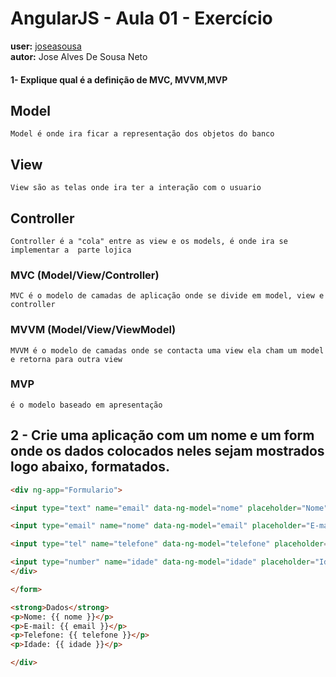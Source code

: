 # AngularJS - Aula 01 - Exercício
**user:** [joseasousa](https://github.com/joseasousa/)  
**autor:** Jose Alves De Sousa Neto

#### 1- Explique qual é a definição de MVC, MVVM,MVP 

## Model
```
Model é onde ira ficar a representação dos objetos do banco
```
## View

```
View são as telas onde ira ter a interação com o usuario
```
## Controller

```
Controller é a "cola" entre as view e os models, é onde ira se implementar a  parte lojica
```

### MVC (Model/View/Controller)
```
MVC é o modelo de camadas de aplicação onde se divide em model, view e controller
```


### MVVM (Model/View/ViewModel)
```
MVVM é o modelo de camadas onde se contacta uma view ela cham um model e retorna para outra view
```

### MVP

```
é o modelo baseado em apresentação 
```


## 2 - Crie uma aplicação com um nome e um form onde os dados colocados neles sejam mostrados logo abaixo, formatados.

```html
<div ng-app="Formulario">

<input type="text" name="email" data-ng-model="nome" placeholder="Nome">

<input type="email" name="nome" data-ng-model="email" placeholder="E-mail">

<input type="tel" name="telefone" data-ng-model="telefone" placeholder="Telefone"  />

<input type="number" name="idade" data-ng-model="idade" placeholder="Idade"  />
</div>

</form>

<strong>Dados</strong>
<p>Nome: {{ nome }}</p>
<p>E-mail: {{ email }}</p>
<p>Telefone: {{ telefone }}</p>
<p>Idade: {{ idade }}</p>

</div>
```
